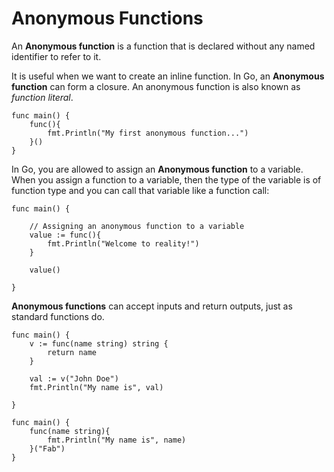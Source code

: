 # Anonymous Functions

An **Anonymous function** is a function that is declared without any named identifier to refer to it.

It is useful when we want to create an inline function. In Go, an **Anonymous function** can form a closure. An anonymous function is also known as _function literal_.

```
func main() {
    func(){
        fmt.Println("My first anonymous function...")
    }()
}
```

In Go, you are allowed to assign an **Anonymous function** to a variable. When you assign a function to a variable, then the type of the variable is of function type and you can call that variable like a function call:

```
func main() {

    // Assigning an anonymous function to a variable
    value := func(){
        fmt.Println("Welcome to reality!")
    }

    value()

}
```

**Anonymous functions** can accept inputs and return outputs, just as standard functions do.

```
func main() {
	v := func(name string) string {
		return name
	}

	val := v("John Doe")
	fmt.Println("My name is", val)

}
```

```
func main() {
	func(name string){
		fmt.Println("My name is", name)
	}("Fab")
}
```
